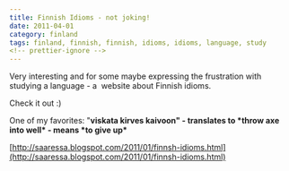 ```yaml
---
title: Finnish Idioms - not joking!
date: 2011-04-01
category: finland
tags: finland, finnish, finnish, idioms, idioms, language, study
<!-- prettier-ignore -->
---
```


Very interesting and for some maybe expressing the frustration with studying a language - a  website about Finnish idioms.

Check it out :)

One of my favorites: ﻿"**viskata kirves kaivoon" - translates to \*throw axe into well\* - means \*to give up\***

[http://saaressa.blogspot.com/2011/01/finnsh-idioms.html](http://saaressa.blogspot.com/2011/01/finnsh-idioms.html)
